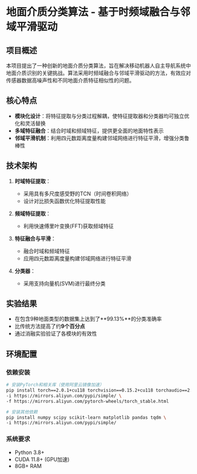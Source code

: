 # 地面介质分类算法 - 基于时频域融合与邻域平滑驱动

## 项目概述

本项目提出了一种创新的地面介质分类算法，旨在解决移动机器人自主导航系统中地面介质识别的关键挑战。算法采用时频域融合与邻域平滑驱动的方法，有效应对传感器数据高噪声性和不同地面介质特征相似性的问题。

## 核心特点

- **模块化设计**：将特征提取与分类过程解耦，使特征提取器和分类器均可独立优化和灵活替换
- **多域特征融合**：结合时域和频域特征，提供更全面的地面特性表示
- **邻域平滑机制**：利用四元数距离度量构建邻域网络进行特征平滑，增强分类鲁棒性

## 技术架构

1. **时域特征提取**：
   - 采用具有多尺度感受野的TCN（时间卷积网络）
   - 设计对比损失函数优化特征提取性能

2. **频域特征提取**：
   - 利用快速傅里叶变换(FFT)获取频域特征

3. **特征融合与平滑**：
   - 融合时域和频域特征
   - 应用四元数距离度量构建邻域网络进行特征平滑

4. **分类器**：
   - 采用支持向量机(SVM)进行最终分类

## 实验结果

- 在包含9种地面类型的数据集上达到了**99.13%**的分类准确率
- 比传统方法提高了约**9个百分点**
- 通过消融实验验证了各模块的有效性

## 环境配置

### 依赖安装

```bash
# 安装PyTorch和相关库（使用阿里云镜像加速）
pip install torch==2.0.1+cu118 torchvision==0.15.2+cu118 torchaudio==2.0.2 \
-i https://mirrors.aliyun.com/pypi/simple/ \
-f https://mirrors.aliyun.com/pytorch-wheels/torch_stable.html

# 安装其他依赖
pip install numpy scipy scikit-learn matplotlib pandas tqdm \
-i https://mirrors.aliyun.com/pypi/simple/
```

### 系统要求

- Python 3.8+
- CUDA 11.8+ (GPU加速)
- 8GB+ RAM

